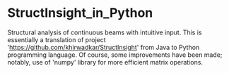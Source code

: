 # StructInsight_in_Python
Structural analysis of continuous beams with intuitive input.
This is essentially a translation of project 'https://github.com/khirwadkar/StructInsight' from 
Java to Python programming language. Of course, some improvements have been made; notably, use of 
'numpy' library for more efficient matrix operations.


